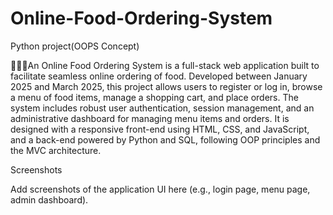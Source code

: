 # Online-Food-Ordering-System

Python project(OOPS Concept)

🍟🍔🍗An Online Food Ordering System is a full-stack web application built to facilitate seamless online ordering of food. Developed between January 2025 and March 2025, this project allows users to register or log in, browse a menu of food items, manage a shopping cart, and place orders. The system includes robust user authentication, session management, and an administrative dashboard for managing menu items and orders. It is designed with a responsive front-end using HTML, CSS, and JavaScript, and a back-end powered by Python and SQL, following OOP principles and the MVC architecture.

Screenshots

Add screenshots of the application UI here (e.g., login page, menu page, admin dashboard).
